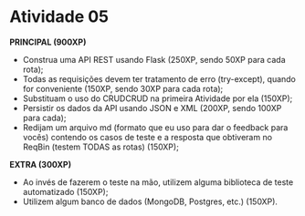 # Atividade 05

**PRINCIPAL (900XP)**
- Construa uma API REST usando Flask (250XP, sendo 50XP para cada rota);
- Todas as requisições devem ter tratamento de erro (try-except), quando for conveniente (150XP, sendo 30XP para cada rota);
- Substituam o uso do CRUDCRUD na primeira Atividade por ela (150XP);
- Persistir os dados da API usando JSON e XML (200XP, sendo 100XP para cada);
- Redijam um arquivo md (formato que eu uso para dar o feedback para vocês) contendo os casos de teste e a resposta que obtiveram no ReqBin (testem TODAS as rotas) (150XP);

**EXTRA (300XP)**
- Ao invés de fazerem o teste na mão, utilizem alguma biblioteca de teste automatizado (150XP);
- Utilizem algum banco de dados (MongoDB, Postgres, etc.) (150XP).